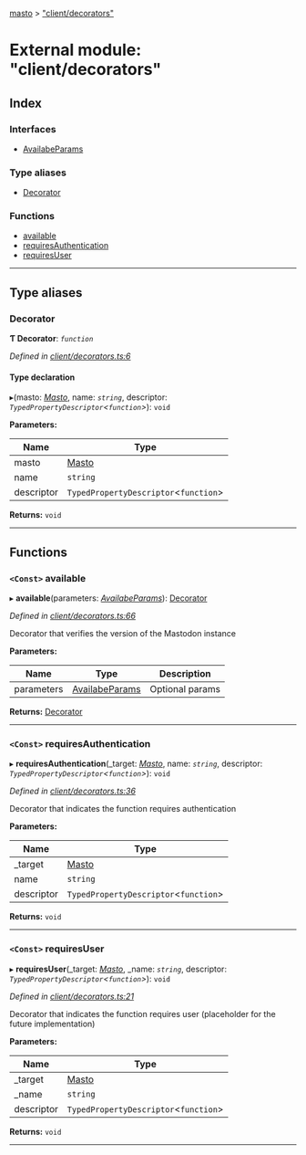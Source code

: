 [masto](../README.md) > ["client/decorators"](../modules/_client_decorators_.md)

# External module: "client/decorators"

## Index

### Interfaces

* [AvailabeParams](../interfaces/_client_decorators_.availabeparams.md)

### Type aliases

* [Decorator](_client_decorators_.md#decorator)

### Functions

* [available](_client_decorators_.md#available)
* [requiresAuthentication](_client_decorators_.md#requiresauthentication)
* [requiresUser](_client_decorators_.md#requiresuser)

---

## Type aliases

<a id="decorator"></a>

###  Decorator

**Ƭ Decorator**: *`function`*

*Defined in [client/decorators.ts:6](https://github.com/neet/masto.js/blob/84b2118/src/client/decorators.ts#L6)*

#### Type declaration
▸(masto: *[Masto](../classes/_client_masto_.masto.md)*, name: *`string`*, descriptor: *`TypedPropertyDescriptor`<`function`>*): `void`

**Parameters:**

| Name | Type |
| ------ | ------ |
| masto | [Masto](../classes/_client_masto_.masto.md) |
| name | `string` |
| descriptor | `TypedPropertyDescriptor`<`function`> |

**Returns:** `void`

___

## Functions

<a id="available"></a>

### `<Const>` available

▸ **available**(parameters: *[AvailabeParams](../interfaces/_client_decorators_.availabeparams.md)*): [Decorator](_client_decorators_.md#decorator)

*Defined in [client/decorators.ts:66](https://github.com/neet/masto.js/blob/84b2118/src/client/decorators.ts#L66)*

Decorator that verifies the version of the Mastodon instance

**Parameters:**

| Name | Type | Description |
| ------ | ------ | ------ |
| parameters | [AvailabeParams](../interfaces/_client_decorators_.availabeparams.md) |  Optional params |

**Returns:** [Decorator](_client_decorators_.md#decorator)

___
<a id="requiresauthentication"></a>

### `<Const>` requiresAuthentication

▸ **requiresAuthentication**(_target: *[Masto](../classes/_client_masto_.masto.md)*, name: *`string`*, descriptor: *`TypedPropertyDescriptor`<`function`>*): `void`

*Defined in [client/decorators.ts:36](https://github.com/neet/masto.js/blob/84b2118/src/client/decorators.ts#L36)*

Decorator that indicates the function requires authentication

**Parameters:**

| Name | Type |
| ------ | ------ |
| _target | [Masto](../classes/_client_masto_.masto.md) |
| name | `string` |
| descriptor | `TypedPropertyDescriptor`<`function`> |

**Returns:** `void`

___
<a id="requiresuser"></a>

### `<Const>` requiresUser

▸ **requiresUser**(_target: *[Masto](../classes/_client_masto_.masto.md)*, _name: *`string`*, descriptor: *`TypedPropertyDescriptor`<`function`>*): `void`

*Defined in [client/decorators.ts:21](https://github.com/neet/masto.js/blob/84b2118/src/client/decorators.ts#L21)*

Decorator that indicates the function requires user (placeholder for the future implementation)

**Parameters:**

| Name | Type |
| ------ | ------ |
| _target | [Masto](../classes/_client_masto_.masto.md) |
| _name | `string` |
| descriptor | `TypedPropertyDescriptor`<`function`> |

**Returns:** `void`

___

